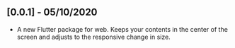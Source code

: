 ## [0.0.1] - 05/10/2020

* A new Flutter package for web. Keeps your contents in the center of the screen and adjusts to the responsive change in size.
